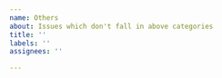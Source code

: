 ```yaml
---
name: Others
about: Issues which don't fall in above categories
title: ''
labels: ''
assignees: ''

---
```



